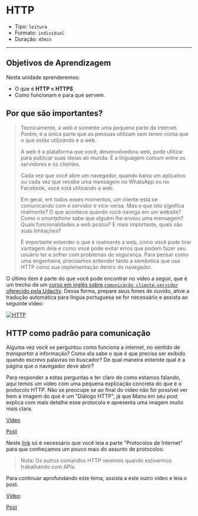 # HTTP

- Tipo: `leitura`
- Formato: `individual`
- Duração: `45min`

***

## Objetivos de Aprendizagem

Nesta unidade aprenderemos:

- O que é **HTTP** e **HTTPS**
- Como funcionam e para que servem.

## Por que são importantes?

> Tecnicamente, a web é somente uma pequena parte da internet. Porém, é a única parte que as pessoas utilizam sem terem conta que o que estão utilizando é a web.
>
> A web é a plataforma que você, desenvolvedora web, pode utilizar para publicar suas ideias ao mundo. É a linguagem comum entre os servidores e os clientes.
>
> Cada vez que você abre um navegador, quando baixa um aplicativo ou cada vez que recebe uma mensagem no WhatsApp ou no Facebook, você está utilizando a web.
>
> Em geral, em todos esses momentos, um cliente está se comunicando com o servidor e vice-versa. Mas o que isto significa realmente? O que acontece quando você navega em um website? Como o *smartphone* sabe que alguém lhe enviou uma mensagem? Quais funcionalidades a web possui? E mais importante, quais são suas limitações?
>
>É importante entender o que é realmente a web, como você pode tirar vantagem dela e como você pode evitar erros que podem fazer seu usuário ter e sofrer com problemas de segurança. Para pensar como uma engenheira, precisamos entender tanto a semântica que usa HTTP como sua implementação dentro do navegador.

O último item é parte do que você pode encontrar no vídeo a seguir, que é um trecho de um [curso em inglês sobre `comunicação cliente-servidor` oferecido
pela Udacity](https://classroom.udacity.com/courses/ud897). Dessa forma, prepare seus fones de ouvido, ative a tradução automática para língua portuguesa se for necessário e assista ao seguinte vídeo:

[![HTTP](https://img.youtube.com/vi/HBmOROFs8WM/0.jpg)](https://youtu.be/HBmOROFs8WM)

## HTTP como padrão para comunicação

Alguma vez você se perguntou como funciona a internet, no sentido de *transportar* a informação? Como ela sabe o que é que precisa ser exibido quando escrevo palavras no buscador? De qual maneira entende qual é a página que o navegador deve abrir?

Para responder a estas perguntas e ter claro de como estamos falando, aqui temos um vídeo com uma pequena explicação concreta do que é o protocolo HTTP. Não se preocupe se ao final do vídeo não for possível ver bem a imagem do que é um "Diálogo HTTP", já que Manu em seu post explica com mais detalhe esse protocolo e apresenta uma imagem muito mais clara.

[Vídeo](https://www.youtube.com/watch?v=CmmF2qKim8M)

[Post](https://medium.com/laboratoria-how-to/entendiendo-como-funciona-el-internet-parte-http-6c8c5e078303)

Neste [link](https://pt.wikipedia.org/wiki/TCP/IP) só é necessário que você leia a parte "Protocolos de Internet" para que conheçamos um pouco mais do assunto de protocolos.

> Nota: Os outros comandos HTTP veremos quando estivermos trabalhando com APIs.

Para continuar aprofundando este tema, assista a este outro vídeo e leia o post.

[Vídeo](https://www.youtube.com/watch?v=fhAXgcD21iE)

[Post](https://pt.wikipedia.org/wiki/Hypertext_Transfer_Protocol)
